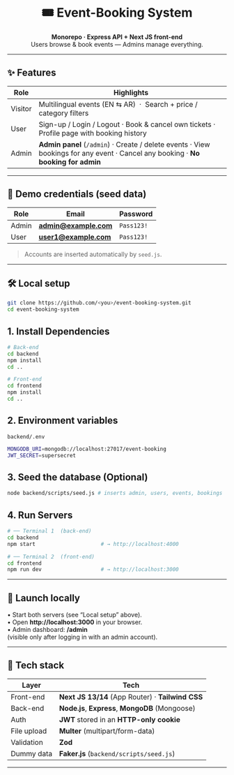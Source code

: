 <h1 align="center">🎟️ Event-Booking System</h1>
<p align="center">
  <b>Monorepo · Express API + Next JS front-end</b><br/>
  Users browse & book events — Admins manage everything.
</p>

---

## ✨ Features

| Role    | Highlights                                                                                                                        |
| ------- | --------------------------------------------------------------------------------------------------------------------------------- |
| Visitor | Multilingual events (EN ⇆ AR) &nbsp;·&nbsp; Search + price / category filters                                                     |
| User    | Sign-up / Login / Logout · Book & cancel own tickets · Profile page with booking history                                          |
| Admin   | **Admin panel** (`/admin`) · Create / delete events · View bookings for any event · Cancel any booking · **No booking for admin** |

---

## 🔐 Demo credentials (seed data)

| Role  | Email                 | Password   |
| ----- | --------------------- | ---------- |
| Admin | **admin@example.com** | `Pass123!` |
| User  | **user1@example.com** | `Pass123!` |

> Accounts are inserted automatically by `seed.js`.

---

## 🛠️ Local setup

```bash
git clone https://github.com/<you>/event-booking-system.git
cd event-booking-system
```

## 1. Install Dependencies

```bash
# Back-end
cd backend
npm install
cd ..

# Front-end
cd frontend
npm install
cd ..
```

## 2. Environment variables

`backend/.env`

```bash
MONGODB_URI=mongodb://localhost:27017/event-booking
JWT_SECRET=supersecret
```

## 3. Seed the database (Optional)

```bash
node backend/scripts/seed.js # inserts admin, users, events, bookings
```

## 4. Run Servers

```bash
# ── Terminal 1  (back-end)
cd backend
npm start                     # → http://localhost:4000

# ── Terminal 2  (front-end)
cd frontend
npm run dev                   # → http://localhost:3000
```

---

## 🚀 Launch locally

• Start both servers (see “Local setup” above).  
• Open **http://localhost:3000** in your browser.  
• Admin dashboard: **/admin**  
 (visible only after logging in with an admin account).

---

## 🧩 Tech&nbsp;stack

| Layer       | Tech                                              |
| ----------- | ------------------------------------------------- |
| Front-end   | **Next JS 13/14** (App Router) · **Tailwind CSS** |
| Back-end    | **Node.js**, **Express**, **MongoDB** (Mongoose)  |
| Auth        | **JWT** stored in an **HTTP-only cookie**         |
| File upload | **Multer** (multipart/form-data)                  |
| Validation  | **Zod**                                           |
| Dummy data  | **Faker.js** (`backend/scripts/seed.js`)          |

---
